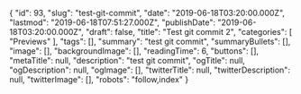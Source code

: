 {
    "id": 93,
    "slug": "test-git-commit",
    "date": "2019-06-18T03:20:00.000Z",
    "lastmod": "2019-06-18T07:51:27.000Z",
    "publishDate": "2019-06-18T03:20:00.000Z",
    "draft": false,
    "title": "Test git commit 2",
    "categories": [
        "Previews"
    ],
    "tags": [],
    "summary": "test git commit",
    "summaryBullets": [],
    "image": [],
    "backgroundImage": [],
    "readingTime": 6,
    "buttons": [],
    "metaTitle": null,
    "description": "test git commit",
    "ogTitle": null,
    "ogDescription": null,
    "ogImage": [],
    "twitterTitle": null,
    "twitterDescription": null,
    "twitterImage": [],
    "robots": "follow,index"
}
